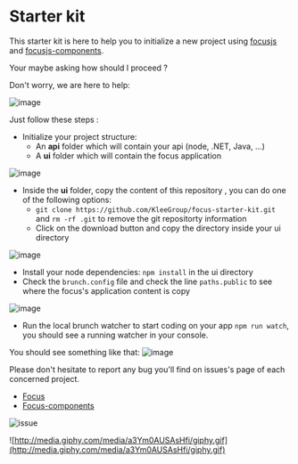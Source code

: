 # Starter kit

This starter kit is here to help you to initialize a new project using [focusjs](https://github.com/KleeGroup/focus) and [focusjs-components](https://github.com/KleeGroup/focus-components).

Your maybe asking how should I proceed ?

Don't worry, we are here to help:

![image](http://pahq.wpengine.netdna-cdn.com/wp-content/uploads/2014/01/cliffhangerbdcap1.jpg)

Just follow these steps :
- Initialize your project structure:
  - An **api** folder which will contain your api (node, .NET, Java, ...)
  - A **ui** folder which will contain the focus application

![image](https://cloud.githubusercontent.com/assets/286966/9111105/d0c5f60c-3c43-11e5-9159-0e7053da9eef.png)

- Inside the **ui** folder, copy the content of this repository , you can do one of the following options:
  -  `git clone https://github.com/KleeGroup/focus-starter-kit.git`  and `rm -rf .git` to remove the git repositorty information
  -  Click on the download button and copy the directory inside your ui directory

![image](https://cloud.githubusercontent.com/assets/286966/9111118/eb37a602-3c43-11e5-9aa5-485d7bf23f42.png)
- Install your node dependencies: `npm install` in the ui directory
- Check the `brunch.config` file and check the line `paths.public` to see where the focus's application content is copy

![image](https://cloud.githubusercontent.com/assets/286966/9111137/1b452d6a-3c44-11e5-9461-1ebad9990078.png)

- Run the local brunch watcher to start coding on your app `npm run watch`, you should see a running watcher in your console.

You should see something like that:
![image](https://cloud.githubusercontent.com/assets/286966/9111065/6e218124-3c43-11e5-8ff3-ab3943e2bb08.png)


Please don't hesitate to report any bug you'll find on issues's page of each concerned project.
- [Focus](https://github.com/KleeGroup/focus/issues)
- [Focus-components](https://github.com/KleeGroup/focus-components/issues)

![issue](http://cdn.makeagif.com/media/8-06-2015/G1PLU7.gif)


![http://media.giphy.com/media/a3Ym0AUSAsHfi/giphy.gif](http://media.giphy.com/media/a3Ym0AUSAsHfi/giphy.gif)

